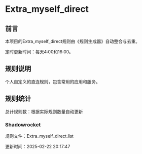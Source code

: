 # Extra_myself_direct

## 前言

本项目的Extra_myself_direct规则由《规则生成器》自动整合与去重。

定时更新时间：每天4:00和16:00。

## 规则说明

个人自定义的直连规则，包含常用的应用和服务。

## 规则统计

总计规则数：根据实际规则数量自动更新

### Shadowrocket

规则文件：Extra_myself_direct.list

更新时间：2025-02-22 20:17:47
